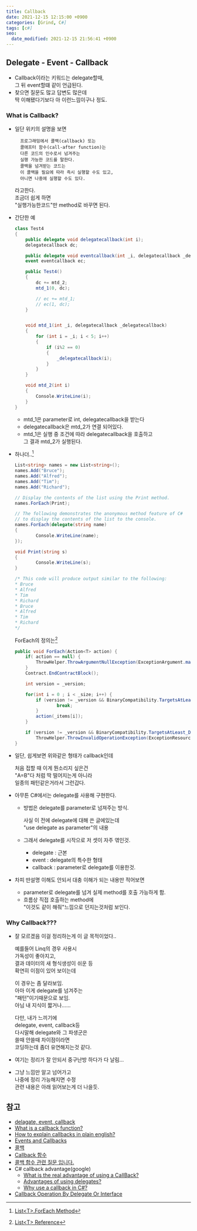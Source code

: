 ```yaml
---
title: Callback
date: 2021-12-15 12:15:00 +0900
categories: [Grind, C#]
tags: [c#]
seo:
  date_modified: 2021-12-15 21:56:41 +0900
---
```


## Delegate - Event - Callback
- Callback이라는 키워드는 delegate할때,  
그 뒤 event할떄 같이 언급된다. 
- 찾으면 질문도 많고 답변도 많은데  
딱 이해됐다기보다 아 이런느낌이구나 정도.

### What is Callback?
- 일단 위키의 설명을 보면

		프로그래밍에서 콜백(callback) 또는  
		콜애프터 함수(call-after function)는  
		다른 코드의 인수로서 넘겨주는  
		실행 가능한 코드를 말한다.  
		콜백을 넘겨받는 코드는  
		이 콜백을 필요에 따라 즉시 실행할 수도 있고,  
		아니면 나중에 실행할 수도 있다.

	라고한다.  
	조금더 쉽게 하면  
	"실행가능한코드"만 method로 바꾸면 된다.

- 간단한 예 

	```c#
	class Test4
	{
		public delegate void delegatecallback(int i);
		delegatecallback dc;

		public delegate void eventcallback(int _i, delegatecallback _delegatecallback);
		event eventcallback ec;

		public Test4()
		{
			dc += mtd_2;   
			mtd_1(0, dc);

			// ec += mtd_1;
			// ec(1, dc);
		}


		void mtd_1(int _i, delegatecallback _delegatecallback)
		{
			for (int i = _i; i < 5; i++)
			{
				if (i%2 == 0)
				{
					_delegatecallback(i);
				}
			}
		}

		void mtd_2(int i)
		{
			Console.WriteLine(i);
		}
	}
	```
	- mtd_1은 parameter로 int, delegatecallback을 받는다 
	- delegatecallback은 mtd_2가 연결 되어있다.
	- mtd_1은 실행 중 조건에 따라 delegatecallback을 호출하고  
	그 결과 mtd_2가 실행된다.

- 하나더..[^footnote1] 
	```c#
	List<string> names = new List<string>();
	names.Add("Bruce");
	names.Add("Alfred");
	names.Add("Tim");
	names.Add("Richard");

	// Display the contents of the list using the Print method.
	names.ForEach(Print);

	// The following demonstrates the anonymous method feature of C#
	// to display the contents of the list to the console.
	names.ForEach(delegate(string name)
	{
			Console.WriteLine(name);
	});

	void Print(string s)
	{
			Console.WriteLine(s);
	}

	/* This code will produce output similar to the following:
	* Bruce
	* Alfred
	* Tim
	* Richard
	* Bruce
	* Alfred
	* Tim
	* Richard
	*/
	```

	ForEach의 정의는[^footnote2] 
	```c#
	public void ForEach(Action<T> action) {
		if( action == null) {
			ThrowHelper.ThrowArgumentNullException(ExceptionArgument.match);
		}
		Contract.EndContractBlock();

		int version = _version;

		for(int i = 0 ; i < _size; i++) {
			if (version != _version && BinaryCompatibility.TargetsAtLeast_Desktop_V4_5) {
					break;
			}
			action(_items[i]);
		}

		if (version != _version && BinaryCompatibility.TargetsAtLeast_Desktop_V4_5)
			ThrowHelper.ThrowInvalidOperationException(ExceptionResource.InvalidOperation_EnumFailedVersion);
	}
	```
- 일단, 쉽게보면 위와같은 형태가 callback인데 

	처음 접할 때 이게 뭔소리지 싶은건  
	"A=B"다 처럼 딱 떨어지는게 아니라  
	일종의 패턴같은거라서 그런갑다.

- 아무튼 C#에서는 delegate를 사용해 구현한다.  
	- 방법은 delegate를 parameter로 넘져주는 방식. 
		
		사실 이 전에 delegate에 대해 쓴 글에있는데   
		"use delegate as parameter"의 내용    
	- 그래서 delegate를 시작으로 저 셋이 자주 엮인것.
		- delegate : 근본 
		- event : delegate의 특수한 형태
		- callback : parameter로 delegate를 이용한것.

- 차피 딴설명 이해도 안되서 대충 이해가 되는 내용만 적어보면  
	- parameter로 delegate를 넘겨 실제 method를 호출 가능하게 함. 
	- 흐름상 직접 호출하는 method에   
	"이것도 같이 해줘"느낌으로 던지는것처럼 보인다. 


### Why Callback???
- 잘 모르겠음 이걸 정리하는게 이 글 목적이었다..  

	예를들어 Linq의 경우 사용시  
	가독성이 좋아지고,  
	결과 데이터의 새 형식생성이 쉬운 등  
	확연히 이점이 있어 보이는데  

	이 경우는 좀 달라보임.  
	아마 이게 delegate를 넘겨주는  
	"패턴"이기때문으로 보임.  
	아님 내 지식이 짧거나......

	다만, 내가 느끼기에    
	delegate, event, callback등  
	다시말해 delegate와 그 파생군은  
	쓸때 안쓸때 차이점이라면  
	코딩하는데 좀더 유연해지는것 같다.  

- 여기는 정리가 잘 안되서 중구난방 하다가 다 날림...
- 그냥 느낌만 알고 넘어가고  
나중에 정리 가능해지면 수정  
관련 내용은 아래 읽어보는게 더 나을듯.

## 참고
- [delagate, event, callback](https://blog.naver.com/ruinarts/220601940914)
- [What is a callback function?](https://stackoverflow.com/questions/824234/)
- [How to explain callbacks in plain english? ](https://stackoverflow.com/questions/9596276/)
- [Events and Callbacks](https://docs.microsoft.com/en-us/dotnet/standard/design-guidelines/events-and-callbacks)
- [콜백](https://ko.wikipedia.org/wiki/%EC%BD%9C%EB%B0%B1)
- [Callback 함수](https://anonymousfred11.tistory.com/6)
- [콜백 함수 관련 질문 입니다.](http://lab.gamecodi.com/board/zboard.php?id=GAMECODILAB_QnA_etc&page=1&sn1=&divpage=1&sn=off&ss=on&sc=on&select_arrange=headnum&desc=asc&no=3059)
- C# callback advantage(google)
	- [What is the real advantage of using a CallBack?](https://www.c-sharpcorner.com/forums/what-is-the-real-advantage-of-using-a-callback)
	- [Advantages of using delegates?](https://stackoverflow.com/questions/302819/advantages-of-using-delegates)
	- [Why use a callback in C#?](https://www.quora.com/Why-use-a-callback-in-C)
- [Callback Operation By Delegate Or Interface](https://www.c-sharpcorner.com/UploadFile/1c8574/delegate-used-for-callback-operation/)

[^footnote1]: [List\<T\>.ForEach Method](https://docs.microsoft.com/en-us/dotnet/api/system.collections.generic.list-1.foreach?redirectedfrom=MSDN&view=net-6.0#System_Collections_Generic_List_1_ForEach_System_Action__0__)  


[^footnote2]: [List\<T\> Reference](https://referencesource.microsoft.com/#mscorlib/system/collections/generic/list.cs,0e5a9cf0a310b9e5,references)